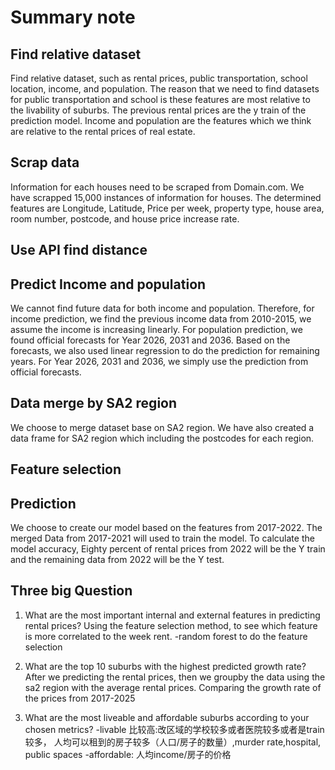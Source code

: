 # Summary note

## Find relative dataset
Find relative dataset, such as rental prices, public transportation, school location, income, and population. The reason that we need to find datasets for public transportation and school is these features are most relative to the livability of suburbs. The previous rental prices are the y train of the prediction model. Income and population are the features which we think are relative to the rental prices of real estate.

## Scrap data
Information for each houses need to be scraped from Domain.com. We have scrapped 15,000 instances of information for houses. The determined features are Longitude, Latitude, Price per week, property type, house area, room number, postcode, and house price increase rate.

## Use API find distance



## Predict Income and population
We cannot find future data for both income and population. Therefore, for income prediction, we find the previous income data from 2010-2015, we assume the income is increasing linearly. 
For population prediction, we found official forecasts for Year 2026, 2031 and 2036.
Based on the forecasts, we also used linear regression to do the prediction for remaining years. For Year 2026, 2031 and 2036, we simply use the prediction from official forecasts.


## Data merge by SA2 region
We choose to merge dataset base on SA2 region. We have also created a data frame for SA2 region which including the postcodes for each region. 


## Feature selection 



## Prediction
We choose to create our model based on the features from 2017-2022. The merged Data from 2017-2021 will used to train the model. To calculate the model accuracy, Eighty percent of rental prices from 2022 will be the Y train and the remaining data from 2022 will be the Y test.




## Three big Question
1. What are the most important internal and external features in predicting rental prices?
    Using the feature selection method, to see which feature is more correlated to the week rent. 
    -random forest to do the feature selection 


2. What are the top 10 suburbs with the highest predicted growth rate?
    After we predicting the rental prices, then we groupby the data using the sa2 region with the average rental prices.
    Comparing the growth rate of the prices from 2017-2025


3. What are the most liveable and affordable suburbs according to your chosen metrics?
    -livable 比较高:改区域的学校较多或者医院较多或者是train较多， 人均可以租到的房子较多（人口/房子的数量）,murder rate,hospital, public spaces 
    -affordable: 人均income/房子的价格

